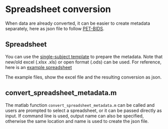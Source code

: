 # Spreadsheet conversion

When data are already converted, it can be easier to create metadata separately, here as json file to follow [PET-BIDS](https://bids-specification.readthedocs.io/en/stable/04-modality-specific-files/09-positron-emission-tomography.html).

## Spreadsheet

You can use the [single-subject template](https://github.com/openneuropet/PET2BIDS/raw/refs/heads/main/spreadsheet_conversion/single_subject_sheet/subject_metadata_template.xlsx) to prepare the metadata. Note that new/old excel (.xlsx .xls) or open format (.ods) can be used.  For reference, here is an [example spreadsheet](https://github.com/openneuropet/PET2BIDS/raw/refs/heads/main/spreadsheet_conversion/single_subject_sheet/subject_metadata_example.xlsx)

The example files, show the excel file and the resulting conversion as json.

## convert_spreadsheet_metadata.m

The matlab function `convert_spreadsheet_metadata.m` can be called and users are prompted to select a spreadsheet, or it can be passed directly as input. If command line is used, output name can also be specified, otherwise the same location and name is used to create the json file.